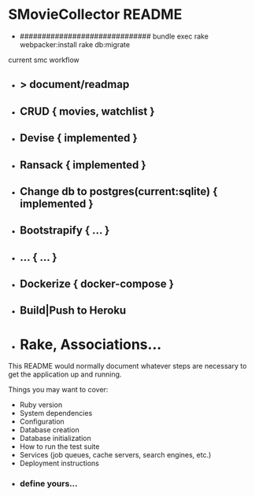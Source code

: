 # SMovieCollector README 
* ##############################
bundle exec rake webpacker:install
rake db:migrate


current smc workflow 
* ## > document/readmap
* ## CRUD { movies, watchlist }
* ## Devise { implemented }
* ## Ransack { implemented }
* ## Change db to postgres(current:sqlite) { implemented }
* ## Bootstrapify { ... }
* ## ... { ... }
* ## Dockerize { docker-compose }
* ## Build|Push to Heroku
* # Rake, Associations...
This README would normally document whatever steps are necessary to get the
application up and running.

Things you may want to cover:
* Ruby version
* System dependencies
* Configuration
* Database creation
* Database initialization
* How to run the test suite
* Services (job queues, cache servers, search engines, etc.)
* Deployment instructions
* ### define yours...